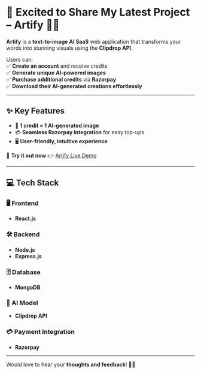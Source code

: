 # 🚀 Excited to Share My Latest Project – Artify 🎨✨  

**Artify** is a **text-to-image AI SaaS** web application that transforms your words into stunning visuals using the **Clipdrop API**.  

Users can:  
✅ **Create an account** and receive credits  
✅ **Generate unique AI-powered images**  
✅ **Purchase additional credits** via **Razorpay**  
✅ **Download their AI-generated creations effortlessly**  

---

## ✨ Key Features  
- 🎨 **1 credit = 1 AI-generated image**  
- 💳 **Seamless Razorpay integration** for easy top-ups  
- 🖥 **User-friendly, intuitive experience**  

🔗 **Try it out now** 👉 [Artify Live Demo](https://artify-client.onrender.com/)  

---

## 💻 Tech Stack  

### 🖥 Frontend  
- **React.js**  

### 🛠 Backend  
- **Node.js**  
- **Express.js**  

### 🗄 Database  
- **MongoDB**  

### 🤖 AI Model  
- **Clipdrop API**  

### 💳 Payment Integration  
- **Razorpay**  

---

Would love to hear your **thoughts and feedback**! 🚀💡  
